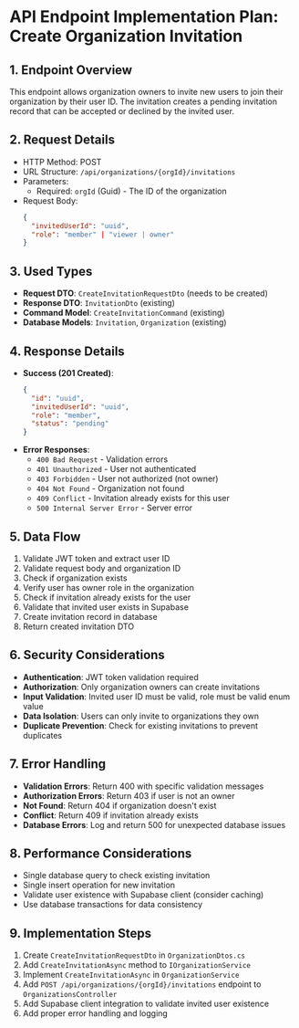 # API Endpoint Implementation Plan: Create Organization Invitation

## 1. Endpoint Overview
This endpoint allows organization owners to invite new users to join their organization by their user ID. The invitation creates a pending invitation record that can be accepted or declined by the invited user.

## 2. Request Details
- HTTP Method: POST
- URL Structure: `/api/organizations/{orgId}/invitations`
- Parameters:
  - Required: `orgId` (Guid) - The ID of the organization
- Request Body:
  ```json
  {
    "invitedUserId": "uuid",
    "role": "member" | "viewer | owner"
  }
  ```

## 3. Used Types
- **Request DTO**: `CreateInvitationRequestDto` (needs to be created)
- **Response DTO**: `InvitationDto` (existing)
- **Command Model**: `CreateInvitationCommand` (existing)
- **Database Models**: `Invitation`, `Organization` (existing)

## 4. Response Details
- **Success (201 Created)**:
  ```json
  {
    "id": "uuid",
    "invitedUserId": "uuid",
    "role": "member",
    "status": "pending"
  }
  ```
- **Error Responses**:
  - `400 Bad Request` - Validation errors
  - `401 Unauthorized` - User not authenticated
  - `403 Forbidden` - User not authorized (not owner)
  - `404 Not Found` - Organization not found
  - `409 Conflict` - Invitation already exists for this user
  - `500 Internal Server Error` - Server error

## 5. Data Flow
1. Validate JWT token and extract user ID
2. Validate request body and organization ID
3. Check if organization exists
4. Verify user has owner role in the organization
5. Check if invitation already exists for the user
6. Validate that invited user exists in Supabase
7. Create invitation record in database
8. Return created invitation DTO

## 6. Security Considerations
- **Authentication**: JWT token validation required
- **Authorization**: Only organization owners can create invitations
- **Input Validation**: Invited user ID must be valid, role must be valid enum value
- **Data Isolation**: Users can only invite to organizations they own
- **Duplicate Prevention**: Check for existing invitations to prevent duplicates

## 7. Error Handling
- **Validation Errors**: Return 400 with specific validation messages
- **Authorization Errors**: Return 403 if user is not an owner
- **Not Found**: Return 404 if organization doesn't exist
- **Conflict**: Return 409 if invitation already exists
- **Database Errors**: Log and return 500 for unexpected database issues

## 8. Performance Considerations
- Single database query to check existing invitation
- Single insert operation for new invitation
- Validate user existence with Supabase client (consider caching)
- Use database transactions for data consistency

## 9. Implementation Steps
1. Create `CreateInvitationRequestDto` in `OrganizationDtos.cs`
2. Add `CreateInvitationAsync` method to `IOrganizationService`
3. Implement `CreateInvitationAsync` in `OrganizationService`
4. Add `POST /api/organizations/{orgId}/invitations` endpoint to `OrganizationsController`
5. Add Supabase client integration to validate invited user existence
6. Add proper error handling and logging